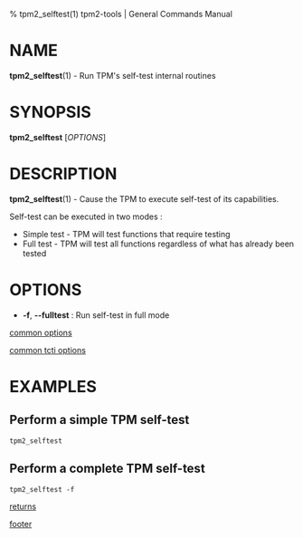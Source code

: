 % tpm2_selftest(1) tpm2-tools | General Commands Manual

# NAME

**tpm2_selftest**(1) - Run TPM's self-test internal routines

# SYNOPSIS

**tpm2_selftest** [*OPTIONS*]

# DESCRIPTION

**tpm2_selftest**(1) - Cause the TPM to execute self-test of its capabilities.

Self-test can be executed in two modes :

* Simple test - TPM will test functions that require testing
* Full test - TPM will test all functions regardless of what has already been tested

# OPTIONS

* **-f**, **\--fulltest** : Run self-test in full mode

[common options](common/options.md)

[common tcti options](common/tcti.md)

# EXAMPLES

## Perform a simple TPM self-test
```
tpm2_selftest
```

## Perform a complete TPM self-test
```
tpm2_selftest -f
```

[returns](common/returns.md)

[footer](common/footer.md)
